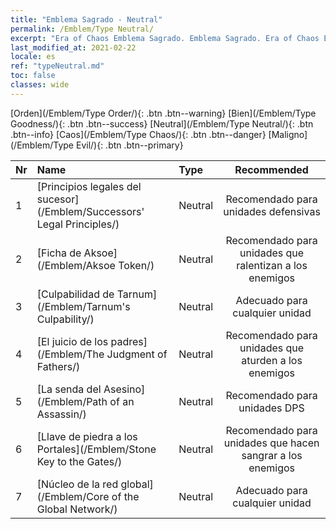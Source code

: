 ```yaml
---
title: "Emblema Sagrado - Neutral"
permalink: /Emblem/Type Neutral/
excerpt: "Era of Chaos Emblema Sagrado. Emblema Sagrado. Era of Chaos Emblema Sagrado Neutral. Era of Chaos Neutral"
last_modified_at: 2021-02-22
locale: es
ref: "typeNeutral.md"
toc: false
classes: wide
---
```


  [Orden](/Emblem/Type Order/){: .btn .btn--warning}   [Bien](/Emblem/Type Goodness/){: .btn .btn--success}   [Neutral](/Emblem/Type Neutral/){: .btn .btn--info}   [Caos](/Emblem/Type Chaos/){: .btn .btn--danger}   [Maligno](/Emblem/Type Evil/){: .btn .btn--primary} 

  |  Nr  |             Name            |    Type    |   Recommended   |
  |:-----|:----------------------------|:-----------|:---------------:|
  | 1 | [Principios legales del sucesor](/Emblem/Successors' Legal Principles/) | Neutral | Recomendado para unidades defensivas | 
  | 2 | [Ficha de Aksoe](/Emblem/Aksoe Token/) | Neutral | Recomendado para unidades que ralentizan a los enemigos | 
  | 3 | [Culpabilidad de Tarnum](/Emblem/Tarnum's Culpability/) | Neutral | Adecuado para cualquier unidad | 
  | 4 | [El juicio de los padres](/Emblem/The Judgment of Fathers/) | Neutral | Recomendado para unidades que aturden a los enemigos | 
  | 5 | [La senda del Asesino](/Emblem/Path of an Assassin/) | Neutral | Recomendado para unidades DPS | 
  | 6 | [Llave de piedra a los Portales](/Emblem/Stone Key to the Gates/) | Neutral | Recomendado para unidades que hacen sangrar a los enemigos | 
  | 7 | [Núcleo de la red global](/Emblem/Core of the Global Network/) | Neutral | Adecuado para cualquier unidad | 
